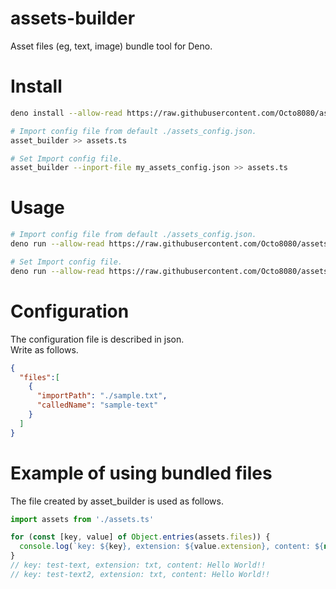 # assets-builder
Asset files (eg, text, image) bundle tool for Deno.

# Install 

```sh
deno install --allow-read https://raw.githubusercontent.com/Octo8080/assets-builder/main/asset_builder.ts

# Import config file from default ./assets_config.json.
asset_builder >> assets.ts

# Set Import config file.
asset_builder --inport-file my_assets_config.json >> assets.ts
```

# Usage 

```sh
# Import config file from default ./assets_config.json.
deno run --allow-read https://raw.githubusercontent.com/Octo8080/assets-builder/main/asset_builder.ts >> assets.ts

# Set Import config file.
deno run --allow-read https://raw.githubusercontent.com/Octo8080/assets-builder/main/asset_builder.ts --inport-file my_assets_config.json  >> assets.ts
```

# Configuration

The configuration file is described in json.  
Write as follows.

```json
{
  "files":[
    {
      "importPath": "./sample.txt",
      "calledName": "sample-text"
    }
  ]  
}
```

# Example of using bundled files

The file created by asset_builder is used as follows.

```ts 
import assets from './assets.ts'

for (const [key, value] of Object.entries(assets.files)) {
  console.log(`key: ${key}, extension: ${value.extension}, content: ${new TextDecoder().decode(value.content) }`);
}
// key: test-text, extension: txt, content: Hello World!!
// key: test-text2, extension: txt, content: Hello World!!
```

